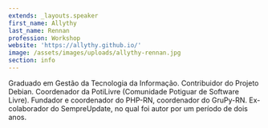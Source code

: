 ```yaml
---
extends: _layouts.speaker
first_name: Allythy
last_name: Rennan
profession: Workshop
website: 'https://allythy.github.io/'
image: /assets/images/uploads/allythy-rennan.jpg
section: info
---
```

Graduado em Gestão da Tecnologia da Informação. Contribuidor do Projeto Debian. Coordenador da PotiLivre (Comunidade Potiguar de Software Livre). Fundador e coordenador do PHP-RN, coordenador do GruPy-RN. Ex-colaborador do SempreUpdate, no qual foi autor por um período de dois anos.
